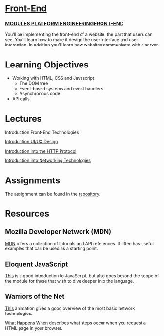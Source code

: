 # [Front-End](https://academy.sogyo.nl/2023/06/05/se-module_front-end_intro/)

### [MODULES PLATFORM ENGINEERING](https://academy.sogyo.nl/categories/Modules-Platform-Engineering/)[FRONT-END](https://academy.sogyo.nl/categories/Modules-Platform-Engineering/Front-End/)

You’ll be implementing the front-end of a website: the part that users can see. You’ll learn how to make it design the user interface and user interaction. In addition you’ll learn how websites communicate with a server.

# **Learning Objectives**

- Working with HTML, CSS and Javascript
    - The DOM tree
    - Event-based systems and event handlers
    - Asynchronous code
- API calls

# **Lectures**

[Introduction Front-End Technologies](https://drive.google.com/drive/u/0/folders/1W7XKAR1-NI4-birto6E77uCU7vDa7CP6)

[Introduction UI/UX Design](https://docs.google.com/presentation/d/1xNtLLfrr0aUNrLVk9vKs8bvZ-mtqfOIOpgE2vA2-vh0/edit?usp=drive_link)

[Introduction into the HTTP Protocol](https://docs.google.com/presentation/d/1H5l9WlX4nmvI9iCxFL3OVP6KALN7yNRs-d2L8P8oRsM/edit?usp=drive_link)

[Introduction into Networking Technologies](https://drive.google.com/drive/u/0/folders/18BSz6AuPPnyFTEHHh3bxMq171Jss7mFS)

# **Assignments**

The assignment can be found in the [repository](https://git.sogyo.nl/academy-opdrachten/front-end-case).

# **Resources**

## **Mozilla Developer Network (MDN)**

[MDN](https://developer.mozilla.org/en-US/docs/Web/API) offers a collection of tutorials and API references. It often has useful examples that can be used as a starting point.

## **Eloquent JavaScript**

[This](https://drive.google.com/file/d/1Cn_25JH7sppGJIJbH-XGCcgfDQtqWD0m/view?usp=drive_link) is a good introduction to JavaScript, but also goes beyond the scope of the module for those that wish to dive deeper into the language.

## **Warriors of the Net**

[This](https://drive.google.com/file/d/1LNwfkXuvLSrbWUup6sURXEpkQRFMsGyL/view?usp=drive_link) animation gives a good overview of the most basic network technologies.

[What Happens When](https://drive.google.com/file/d/19Pvgz9DRBCl59qugL-mX69--gSGcYedZ/view?usp=drive_link) describes what steps occur when you request a HTML page in your browser.